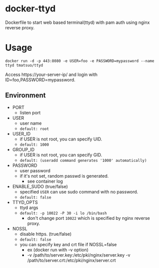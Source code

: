 # docker-ttyd

Dockerfile to start web based terminal(ttyd) with pam auth using nginx reverse proxy.

# Usage

```
docker run -d -p 443:8080 -e USER=foo -e PASSWORD=mypassword --name ttyd tmatsuo/ttyd
```

Access https://your-server-ip/ and login with ID=foo,PASSWORD=mypassword.

## Environment

* PORT
   * listen port
* USER
   * user name
   * `default: root`
* USER_ID
   * if USER is not root, you can specify UID.
   * `default: 1000`
* GROUP_ID
   * if USER is not root, you can specify GID.
   * `default: (useradd command generates '1000' automatically)`
* PASSWORD
   * user password
   * if it's not set, random passwd is generated.
       * see container log
* ENABLE_SUDO (true/false)
   * specified `USER` can use sudo command with no password.
   * `default: false`
* TTYD_OPTS
   * ttyd args
   * `default: -p 10022 -P 30 -i lo /bin/bash`
       * don't change port `10022` which is specified by nginx reverse proxy.
* NOSSL
   * disable https. (true/false)
   * `default: false`
   * you can specify key and crt file if NOSSL=false
       * ex (docker run with -v option)
       * -v /path/to/server.key:/etc/pki/nginx/server.key -v /path/to/server.crt:/etc/pki/nginx/server.crt 
